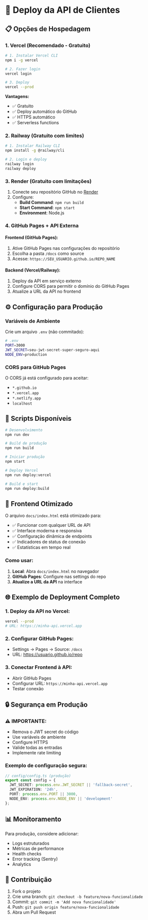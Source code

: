 # 🚀 Deploy da API de Clientes

## 📋 Opções de Hospedagem

### 1. **Vercel** (Recomendado - Gratuito)

```bash
# 1. Instalar Vercel CLI
npm i -g vercel

# 2. Fazer login
vercel login

# 3. Deploy
vercel --prod
```

**Vantagens:**
- ✅ Gratuito
- ✅ Deploy automático do GitHub
- ✅ HTTPS automático
- ✅ Serverless functions

### 2. **Railway** (Gratuito com limites)

```bash
# 1. Instalar Railway CLI
npm install -g @railway/cli

# 2. Login e deploy
railway login
railway deploy
```

### 3. **Render** (Gratuito com limitações)

1. Conecte seu repositório GitHub no [Render](https://render.com)
2. Configure:
   - **Build Command**: `npm run build`
   - **Start Command**: `npm start`
   - **Environment**: Node.js

### 4. **GitHub Pages + API Externa**

#### Frontend (GitHub Pages):
1. Ative GitHub Pages nas configurações do repositório
2. Escolha a pasta `/docs` como source
3. Acesse: `https://SEU_USUARIO.github.io/REPO_NAME`

#### Backend (Vercel/Railway):
1. Deploy da API em serviço externo
2. Configure CORS para permitir o domínio do GitHub Pages
3. Atualize a URL da API no frontend

## ⚙️ Configuração para Produção

### Variáveis de Ambiente

Crie um arquivo `.env` (não commitado):

```bash
# .env
PORT=3000
JWT_SECRET=seu-jwt-secret-super-seguro-aqui
NODE_ENV=production
```

### CORS para GitHub Pages

O CORS já está configurado para aceitar:
- `*.github.io`
- `*.vercel.app`
- `*.netlify.app`
- `localhost`

## 🔧 Scripts Disponíveis

```bash
# Desenvolvimento
npm run dev

# Build de produção
npm run build

# Iniciar produção
npm start

# Deploy Vercel
npm run deploy:vercel

# Build e start
npm run deploy:build
```

## 📱 Frontend Otimizado

O arquivo `docs/index.html` está otimizado para:
- ✅ Funcionar com qualquer URL de API
- ✅ Interface moderna e responsiva
- ✅ Configuração dinâmica de endpoints
- ✅ Indicadores de status de conexão
- ✅ Estatísticas em tempo real

### Como usar:

1. **Local**: Abra `docs/index.html` no navegador
2. **GitHub Pages**: Configure nas settings do repo
3. **Atualize a URL da API** na interface

## 🌐 Exemplo de Deployment Completo

### 1. Deploy da API no Vercel:
```bash
vercel --prod
# URL: https://minha-api.vercel.app
```

### 2. Configurar GitHub Pages:
- Settings → Pages → Source: `/docs`
- URL: https://usuario.github.io/repo

### 3. Conectar Frontend à API:
- Abrir GitHub Pages
- Configurar URL: `https://minha-api.vercel.app`
- Testar conexão

## 🔒 Segurança em Produção

### ⚠️ **IMPORTANTE**: 
- Remova o JWT secret do código
- Use variáveis de ambiente
- Configure HTTPS
- Valide todas as entradas
- Implemente rate limiting

### Exemplo de configuração segura:

```typescript
// config/config.ts (produção)
export const config = {
  JWT_SECRET: process.env.JWT_SECRET || 'fallback-secret',
  JWT_EXPIRATION: '24h',
  PORT: process.env.PORT || 3000,
  NODE_ENV: process.env.NODE_ENV || 'development'
};
```

## 📊 Monitoramento

Para produção, considere adicionar:
- Logs estruturados
- Métricas de performance
- Health checks
- Error tracking (Sentry)
- Analytics

## 🤝 Contribuição

1. Fork o projeto
2. Crie uma branch: `git checkout -b feature/nova-funcionalidade`
3. Commit: `git commit -m 'Add nova funcionalidade'`
4. Push: `git push origin feature/nova-funcionalidade`
5. Abra um Pull Request
